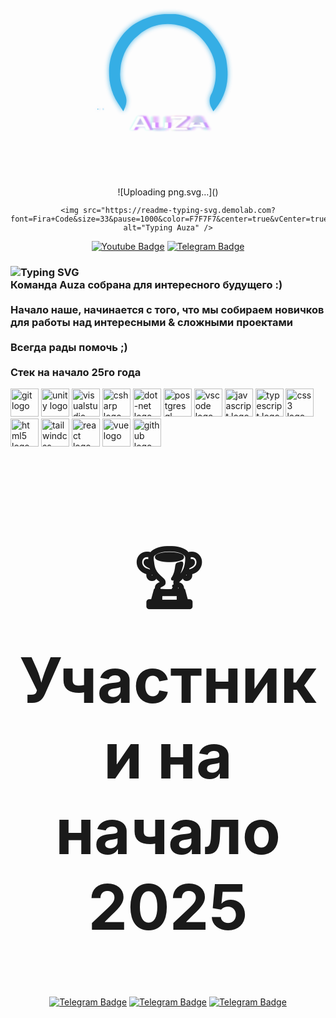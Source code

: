 <div align="center" class="container">
    <svg width="351" height="351" viewBox="0 0 351 351" fill="none" xmlns="http://www.w3.org/2000/svg">
    <style>
        @keyframes flicker {
          0%, 100% { opacity: 1; }
          3% { opacity: 0.4; }
          6% { opacity: 1; }
          7.5% { opacity: 0.6; }
          8% { opacity: 0.2; }
          9% { opacity: 0.5; }
          10% { opacity: 1; }
          25% { opacity: 1; }
          25.5% { opacity: 0.3; }
          26% { opacity: 1; }
          28% { opacity: 0.5; }
          30% { opacity: 1; }
          55% { opacity: 1; }
          55.5% { opacity: 0.7; }
          56% { opacity: 1; }
          60% { opacity: 0.3; }
          60.7% { opacity: 0.8; }
          61.5% { opacity: 0; }
          62% { opacity: 1; }
          73% { opacity: 1; }
          73.5% { opacity: 0.4; }
          74% { opacity: 1; }
          75% { opacity: 0.8; }
          75.5% { opacity: 0.3; }
          76% { opacity: 1; }
          80% { opacity: 1; }
        }
        @keyframes glitch1 {
          0%, 100% { transform: translateX(0) skewX(0); }
          7% { transform: translateX(-2px) skewX(2deg); }
          7.5% { transform: translateX(-3px) skewY(-1deg); }
          8% { transform: translateX(0) skew(0); }
          27% { transform: translateX(0) skewX(0); }
          28% { transform: translateX(4px) skewX(-1deg); }
          28.5% { transform: translateX(5px) skewY(1deg); }
          29% { transform: translateX(0) skew(0); }
          30% { transform: translateX(3px); }
          35% { transform: translateX(0); }
          52% { transform: translateX(0) skewX(0); }
          53% { transform: translateX(-1px) skewX(1deg); }
          54% { transform: translateX(-3px) skewY(-1deg); }
          55% { transform: translateX(-1px); }
          58% { transform: translateX(0); }
          77% { transform: translateX(0); }
          77.3% { transform: translateX(3px); }
          77.5% { transform: translateX(5px) skewX(-1.5deg); }
          77.8% { transform: translateX(0); }
          80% { transform: translateX(2px); }
          85% { transform: translateX(0); }
        }
        @keyframes glitch2 {
          0%, 100% { transform: translateX(0) skewY(0); }
          7% { transform: translateX(2px) skewY(-1deg); }
          8% { transform: translateX(4px) skewY(1deg); }
          9% { transform: translateX(0) skewY(0); }
          10% { transform: translateX(0); }
          27% { transform: translateX(0); }
          28% { transform: translateX(-4px) skewY(1deg); }
          29% { transform: translateX(-1px) skewY(0); }
          30% { transform: translateX(-3px); }
          35% { transform: translateX(0); }
          52% { transform: translateX(0); }
          53% { transform: translateX(2px) skewY(-1deg); }
          54% { transform: translateX(3px) skewY(0.5deg); }
          55% { transform: translateX(1px); }
          58% { transform: translateX(0); }
          77% { transform: translateX(0); }
          77.5% { transform: translateX(-5px) skewY(1deg); }
          78% { transform: translateX(-2px) skewY(0); }
          80% { transform: translateX(-2px); }
          85% { transform: translateX(0); }
        }
        @keyframes letterGlitch {
          0%, 100% { transform: translateX(0) skewX(0); opacity: 1; }
          10% { transform: translateX(0) skewX(0); opacity: 1; }
          10.2% { transform: translateX(-4px) skewX(5deg); opacity: 0.8; filter: drop-shadow(4px 0 #00ffff); }
          10.5% { transform: translateX(0) skewX(0); opacity: 1; filter: none; }
          25% { transform: translateX(0) skewX(0); opacity: 1; }
          25.1% { transform: translateX(2px) skewX(-3deg); opacity: 0.7; filter: drop-shadow(-2px 0 #ff00de); }
          25.2% { transform: translateX(-1px) skewX(0); opacity: 1; filter: none; }
          42% { transform: translateX(0) skewX(0); opacity: 1; }
          42.1% { transform: translateX(5px) skewX(-5deg); opacity: 0.5; filter: drop-shadow(-3px 0 #ff00de); }
          42.5% { transform: translateX(0) skewY(0); opacity: 1; filter: none; }
          60% { transform: translateX(0) skewX(0); opacity: 1; }
          60.1% { transform: translateX(-3px) skewX(3deg); opacity: 0.7; filter: drop-shadow(3px 0 #ff8800); }
          60.2% { transform: translateX(3px) skewX(-2deg); opacity: 0.6; filter: drop-shadow(-2px 0 #00ffff); }
          60.3% { transform: translateX(0) skewX(0); opacity: 1; filter: none; }
          85% { transform: translateX(0) skewX(0); opacity: 1; }
          85.1% { transform: translateX(2px) skewX(-4deg); opacity: 0.7; filter: drop-shadow(3px 0 #00ffff); }
          85.2% { transform: translateX(-4px) skewX(5deg); opacity: 0.5; filter: brightness(1.5) drop-shadow(-2px 0 #ff00de); }
          85.4% { transform: translateX(0) skewX(0); opacity: 1; filter: none; }
        }
        @keyframes textDistort {
          0%, 100% { transform: scale(1, 1); }
          10.1% { transform: scale(1.03, 0.97); }
          10.2% { transform: scale(0.98, 1.02); }
          10.3% { transform: scale(1, 1); }
          25% { transform: scale(1, 1); }
          25.1% { transform: scale(1.02, 0.98); }
          25.2% { transform: scale(1, 1); }
          42% { transform: scale(1, 1); }
          42.1% { transform: scale(0.95, 1.05); }
          42.2% { transform: scale(1.03, 0.97); }
          42.3% { transform: scale(1, 1); }
          60% { transform: scale(1, 1); }
          60.1% { transform: scale(1.04, 0.96); }
          60.2% { transform: scale(0.98, 1.02); }
          60.3% { transform: scale(1, 1); }
          85% { transform: scale(1, 1); }
          85.1% { transform: scale(0.94, 1.06); }
          85.2% { transform: scale(1.02, 0.98); }
          85.3% { transform: scale(1, 1); }
        }
        @keyframes individualLetterOffset {
          0%, 100% { transform: translateY(0); }
          15% { transform: translateY(0); }
          15.1% { transform: translateY(-3px); }
          15.2% { transform: translateY(2px); }
          15.3% { transform: translateY(0); } 
          45% { transform: translateY(0); }
          45.1% { transform: translateY(3px); }
          45.2% { transform: translateY(-2px); }
          45.3% { transform: translateY(0); }
          72% { transform: translateY(0); }
          72.1% { transform: translateY(-4px); }
          72.2% { transform: translateY(2px); }
          72.3% { transform: translateY(0); }
        }
        @keyframes letterSlice {
          0%, 100% { clip-path: inset(0 0 0 0); }
          20% { clip-path: inset(0 0 0 0); }
          20.1% { clip-path: inset(40% 0 20% 0); }
          20.15% { clip-path: inset(0 0 0 0); }
          20.2% { clip-path: inset(10% 0 60% 0); }
          20.25% { clip-path: inset(0 0 0 0); }
          60% { clip-path: inset(0 0 0 0); }
          60.1% { clip-path: inset(15% 0 70% 0); }
          60.15% { clip-path: inset(0 0 0 0); }
          85% { clip-path: inset(0 0 0 0); }
          85.1% { clip-path: inset(0 30% 0 40%); }
          85.15% { clip-path: inset(0 0 0 0); }
          85.2% { clip-path: inset(50% 20% 10% 0); }
          85.25% { clip-path: inset(0 0 0 0); }
        }
        @keyframes letterRotate {
          0%, 100% { transform: rotate(0deg); }
          25% { transform: rotate(0deg); }
          25.1% { transform: rotate(-1deg); }
          25.2% { transform: rotate(0deg); }
          50% { transform: rotate(0deg); }
          50.1% { transform: rotate(1deg); }
          50.2% { transform: rotate(0deg); }
          75% { transform: rotate(0deg); }
          75.1% { transform: rotate(-1.5deg); }
          75.2% { transform: rotate(0deg); }
        }
        @keyframes hueRotate {
          0%, 100% { filter: hue-rotate(0deg); }
          25% { filter: hue-rotate(-10deg); }
          50% { filter: hue-rotate(0deg); }
          75% { filter: hue-rotate(10deg); }
        }
        @keyframes drawPath {
          0% { 
            stroke-dashoffset: 1000;
            fill-opacity: 0;
          }
          80% { 
            stroke-dashoffset: 0;
            fill-opacity: 0;
          }
          100% { 
            stroke-dashoffset: 0;
            fill-opacity: 1;
          }
        }
        @keyframes appearFromNoise {
          0% { opacity: 0; filter: blur(10px); }
          30% { opacity: 0.5; filter: blur(5px); }
          60% { opacity: 1; filter: blur(1px); }
          75% { opacity: 0.9; filter: blur(0); }
          85% { opacity: 1; filter: blur(0.5px); }
          90% { opacity: 0.8; filter: blur(0); }
          100% { opacity: 1; filter: blur(0); }
        }
        @keyframes initialFlicker {
          0% { opacity: 0.2; }
          3% { opacity: 0.4; }
          6% { opacity: 1; }
          7.5% { opacity: 0.6; }
          8% { opacity: 0.2; }
          9% { opacity: 0.5; }
          10% { opacity: 1; }
          25% { opacity: 1; }
          25.5% { opacity: 0.3; }
          26% { opacity: 1; }
          28% { opacity: 0.5; }
          30% { opacity: 1; }
          55% { opacity: 1; }
          55.5% { opacity: 0.7; }
          56% { opacity: 1; }
          60% { opacity: 0.3; }
          60.7% { opacity: 0.8; }
          61.5% { opacity: 0; }
          62% { opacity: 1; }
          73% { opacity: 1; }
          73.5% { opacity: 0.4; }
          74% { opacity: 1; }
          75% { opacity: 0.8; }
          75.5% { opacity: 0.3; }
          76% { opacity: 1; }
          80% { opacity: 1; }
          100% { opacity: 1; }
        }
        @keyframes initialGlitch1 {
          0% { transform: translateX(-5px) skewX(5deg); }
          7% { transform: translateX(-2px) skewX(2deg); }
          7.5% { transform: translateX(-3px) skewY(-1deg); }
          8% { transform: translateX(0) skew(0); }
          27% { transform: translateX(0) skewX(0); }
          28% { transform: translateX(4px) skewX(-1deg); }
          28.5% { transform: translateX(5px) skewY(1deg); }
          29% { transform: translateX(0) skew(0); }
          30% { transform: translateX(3px); }
          35% { transform: translateX(0); }
          52% { transform: translateX(0) skewX(0); }
          53% { transform: translateX(-1px) skewX(1deg); }
          54% { transform: translateX(-3px) skewY(-1deg); }
          55% { transform: translateX(-1px); }
          58% { transform: translateX(0); }
          77% { transform: translateX(0); }
          77.3% { transform: translateX(3px); }
          77.5% { transform: translateX(5px) skewX(-1.5deg); }
          77.8% { transform: translateX(0); }
          80% { transform: translateX(2px); }
          85% { transform: translateX(0); }
          100% { transform: translateX(0) skewX(0); }
        }
        @keyframes initialGlitch2 {
          0% { transform: translateX(5px) skewY(3deg); }
          7% { transform: translateX(2px) skewY(-1deg); }
          8% { transform: translateX(4px) skewY(1deg); }
          9% { transform: translateX(0) skewY(0); }
          10% { transform: translateX(0); }
          27% { transform: translateX(0); }
          28% { transform: translateX(-4px) skewY(1deg); }
          29% { transform: translateX(-1px) skewY(0); }
          30% { transform: translateX(-3px); }
          35% { transform: translateX(0); }
          52% { transform: translateX(0); }
          53% { transform: translateX(2px) skewY(-1deg); }
          54% { transform: translateX(3px) skewY(0.5deg); }
          55% { transform: translateX(1px); }
          58% { transform: translateX(0); }
          77% { transform: translateX(0); }
          77.5% { transform: translateX(-5px) skewY(1deg); }
          78% { transform: translateX(-2px) skewY(0); }
          80% { transform: translateX(-2px); }
          85% { transform: translateX(0); }
          100% { transform: translateX(0) skewY(0); }
        }
        @keyframes initialLetterGlitch {
          0% { transform: translateX(-6px) skewX(10deg); opacity: 0.6; filter: drop-shadow(6px 0 #ff00de); }
          10% { transform: translateX(0) skewX(0); opacity: 1; }
          10.2% { transform: translateX(-4px) skewX(5deg); opacity: 0.8; filter: drop-shadow(4px 0 #00ffff); }
          10.5% { transform: translateX(0) skewX(0); opacity: 1; filter: none; }
          25% { transform: translateX(0) skewX(0); opacity: 1; }
          25.1% { transform: translateX(2px) skewX(-3deg); opacity: 0.7; filter: drop-shadow(-2px 0 #ff00de); }
          25.2% { transform: translateX(-1px) skewX(0); opacity: 1; filter: none; }
          42% { transform: translateX(0) skewX(0); opacity: 1; }
          42.1% { transform: translateX(5px) skewX(-5deg); opacity: 0.5; filter: drop-shadow(-3px 0 #ff00de); }
          42.5% { transform: translateX(0) skewY(0); opacity: 1; filter: none; }
          60% { transform: translateX(0) skewX(0); opacity: 1; }
          60.1% { transform: translateX(-3px) skewX(3deg); opacity: 0.7; filter: drop-shadow(3px 0 #ff8800); }
          60.2% { transform: translateX(3px) skewX(-2deg); opacity: 0.6; filter: drop-shadow(-2px 0 #00ffff); }
          60.3% { transform: translateX(0) skewX(0); opacity: 1; filter: none; }
          85% { transform: translateX(0) skewX(0); opacity: 1; }
          85.1% { transform: translateX(2px) skewX(-4deg); opacity: 0.7; filter: drop-shadow(3px 0 #00ffff); }
          85.2% { transform: translateX(-4px) skewX(5deg); opacity: 0.5; filter: brightness(1.5) drop-shadow(-2px 0 #ff00de); }
          85.4% { transform: translateX(0) skewX(0); opacity: 1; filter: none; }
          100% { transform: translateX(0) skewX(0); opacity: 1; filter: none; }
        }
        @keyframes initialTextDistort {
          0% { transform: scale(1.05, 0.95); }
          10.1% { transform: scale(1.03, 0.97); }
          10.2% { transform: scale(0.98, 1.02); }
          10.3% { transform: scale(1, 1); }
          25% { transform: scale(1, 1); }
          25.1% { transform: scale(1.02, 0.98); }
          25.2% { transform: scale(1, 1); }
          42% { transform: scale(1, 1); }
          42.1% { transform: scale(0.95, 1.05); }
          42.2% { transform: scale(1.03, 0.97); }
          42.3% { transform: scale(1, 1); }
          60% { transform: scale(1, 1); }
          60.1% { transform: scale(1.04, 0.96); }
          60.2% { transform: scale(0.98, 1.02); }
          60.3% { transform: scale(1, 1); }
          85% { transform: scale(1, 1); }
          85.1% { transform: scale(0.94, 1.06); }
          85.2% { transform: scale(1.02, 0.98); }
          85.3% { transform: scale(1, 1); }
          100% { transform: scale(1, 1); }
        }
        @keyframes initialLetterSlice {
          0% { clip-path: inset(50% 0 20% 0); }
          10% { clip-path: inset(0 0 0 0); }
          20% { clip-path: inset(0 0 0 0); }
          20.1% { clip-path: inset(40% 0 20% 0); }
          20.15% { clip-path: inset(0 0 0 0); }
          20.2% { clip-path: inset(10% 0 60% 0); }
          20.25% { clip-path: inset(0 0 0 0); }
          60% { clip-path: inset(0 0 0 0); }
          60.1% { clip-path: inset(15% 0 70% 0); }
          60.15% { clip-path: inset(0 0 0 0); }
          85% { clip-path: inset(0 0 0 0); }
          85.1% { clip-path: inset(0 30% 0 40%); }
          85.15% { clip-path: inset(0 0 0 0); }
          85.2% { clip-path: inset(50% 20% 10% 0); }
          85.25% { clip-path: inset(0 0 0 0); }
          100% { clip-path: inset(0 0 0 0); }
        }
        @keyframes glitchFadeOut {
          0%, 70% { opacity: 1; }
          85% { opacity: 0.8; }
          90% { opacity: 0.6; }
          95% { opacity: 0.3; }
          100% { opacity: 0; }
        }
        @keyframes transformFadeOut {
          0%, 70% { transform: translate(0, 0) skew(0, 0) scale(1, 1); opacity: 1; }
          85% { transform: translate(0, 0) skew(0, 0) scale(1, 1); opacity: 0.7; }
          90% { transform: translate(0, 0) skew(0, 0) scale(1, 1); opacity: 0.5; }
          95% { transform: translate(0, 0) skew(0, 0) scale(1, 1); opacity: 0.2; }
          100% { transform: translate(0, 0) skew(0, 0) scale(1, 1); opacity: 0; }
        }
        @keyframes hueRotateFade {
          0% { filter: hue-rotate(-15deg); }
          25% { filter: hue-rotate(-10deg); }
          50% { filter: hue-rotate(0deg); }
          75% { filter: hue-rotate(10deg); }
          100% { filter: hue-rotate(0deg); }
        }
        .glitch-container {
          animation: initialFlicker 2s linear, hueRotateFade 6s ease-in-out;
          animation-fill-mode: forwards;
        }
        .glitch-layer-1 {
          animation: initialGlitch1 2s linear, glitchFadeOut 6s ease-in-out;
          animation-fill-mode: forwards;
          mix-blend-mode: screen;
        }
        .glitch-layer-2 {
          animation: initialGlitch2 2s linear, glitchFadeOut 6s ease-in-out;
          animation-fill-mode: forwards;
          opacity: 0.7;
          mix-blend-mode: lighten;
        }
        .outer-path {
          stroke-dasharray: 1000;
          stroke-dashoffset: 1000;
          animation: drawPath 2s ease-in-out forwards;
          filter: drop-shadow(0 0 3px rgba(19, 142, 255, 0.8));
        }
        .inner-path {
          stroke-dasharray: 1000;
          stroke-dashoffset: 1000;
          animation: drawPath 2s ease-in-out forwards;
          animation-delay: 1.5s;
          filter: drop-shadow(0 0 4px rgba(19, 142, 255, 0.9));
        }
        .text-glitch {
          opacity: 0;
          animation: initialLetterGlitch 2s linear, initialTextDistort 2s linear, appearFromNoise 0.5s ease-out forwards, transformFadeOut 6s ease-in-out forwards;
          animation-delay: 0s, 0s, 3.5s, 3.5s;
          transform-origin: center;
        }
        .letter-a1 {
          animation: individualLetterOffset 1.7s ease-in-out, letterRotate 3.1s ease-in-out;
          animation-iteration-count: 3, 3;
          transform-origin: center;
        }
        .letter-u {
          animation: initialLetterSlice 2.3s ease-in-out, letterRotate 2.7s ease-in-out;
          animation-iteration-count: 3, 3;
          transform-origin: center;
        }
        .letter-z {
          animation: individualLetterOffset 2.1s ease-in-out, letterRotate 3.3s ease-in-out;
          animation-iteration-count: 3, 3;
          transform-origin: center;
        }
        .letter-a2 {
          animation: initialLetterSlice 1.9s ease-in-out, letterRotate 2.9s ease-in-out;
          animation-iteration-count: 3, 3;
          transform-origin: center;
        }
        .static-logo {
          opacity: 0;
          animation: staticLogoAppear 6s ease-in-out forwards;
        }
        @keyframes staticLogoAppear {
          0%, 70% { opacity: 0; }
          85% { opacity: 0.2; }
          90% { opacity: 0.4; }
          95% { opacity: 0.7; }
          100% { opacity: 1; }
        }
      </style>
  <g class="glitch-container">
    <!-- Glitch Layer 1 - slight offset -->
    <g class="glitch-layer-1">
      <path class="outer-path" d="M63.2805 227H54L68.5 247L79.4976 260.747C81.3953 263.119 84.2684 264.5 87.3062 264.5H114.5L175.5 142.5L237.5 264.5H266.354C269.583 264.5 272.614 262.94 274.491 260.312L284 247L297 227H285.606C281.109 227 276.848 229.019 274 232.5L263.086 244.673C261.759 246.154 259.864 247 257.874 247H250.5L177.284 100.08C176.549 98.605 174.445 98.6022 173.706 100.075L100 247H92.3443C90.2292 247 88.2276 246.044 86.8987 244.398L78.5 234C74.6917 229.557 69.1322 227 63.2805 227Z" fill="#138EFF" stroke="#138EFF" stroke-width="2" opacity="0.95"/>
    </g>
    <!-- Glitch Layer 2 - opposite offset -->
    <g class="glitch-layer-2">
      <path class="outer-path" d="M63.2805 227H54L68.5 247L79.4976 260.747C81.3953 263.119 84.2684 264.5 87.3062 264.5H114.5L175.5 142.5L237.5 264.5H266.354C269.583 264.5 272.614 262.94 274.491 260.312L284 247L297 227H285.606C281.109 227 276.848 229.019 274 232.5L263.086 244.673C261.759 246.154 259.864 247 257.874 247H250.5L177.284 100.08C176.549 98.605 174.445 98.6022 173.706 100.075L100 247H92.3443C90.2292 247 88.2276 246.044 86.8987 244.398L78.5 234C74.6917 229.557 69.1322 227 63.2805 227Z" fill="#4DA1FF" stroke="#4DA1FF" stroke-width="2" opacity="0.4"/>
    </g> 
    <!-- Static logo that will appear when glitch fades -->
    <g class="static-logo">
      <path d="M63.2805 227H54L68.5 247L79.4976 260.747C81.3953 263.119 84.2684 264.5 87.3062 264.5H114.5L175.5 142.5L237.5 264.5H266.354C269.583 264.5 272.614 262.94 274.491 260.312L284 247L297 227H285.606C281.109 227 276.848 229.019 274 232.5L263.086 244.673C261.759 246.154 259.864 247 257.874 247H250.5L177.284 100.08C176.549 98.605 174.445 98.6022 173.706 100.075L100 247H92.3443C90.2292 247 88.2276 246.044 86.8987 244.398L78.5 234C74.6917 229.557 69.1322 227 63.2805 227Z" fill="#138EFF" stroke="#138EFF" stroke-width="2"/> 
      <path opacity="0.9962" d="M94.4158 216.524L103.5 230.5L106.419 223.689C109.331 216.894 109.178 209.175 106 202.5L101.928 191.536C100.315 187.195 99.2317 182.674 98.7008 178.074C98.2349 174.036 98.1974 169.96 98.5889 165.915L99.5 156.5C100.498 151.178 101.993 145.962 103.966 140.92L105.5 137C109.147 129.375 113.896 122.328 119.595 116.086L121.5 114L132.5 104.5L135.994 102.222C141.308 98.7559 147.059 96.0132 153.097 94.0655L153.315 93.9952C157.429 92.668 161.659 91.7301 165.949 91.1939C172.286 90.4018 178.702 90.4926 185.013 91.4636L187.761 91.8863C192.573 92.6267 197.293 93.8768 201.841 95.6157C208.572 98.1892 214.855 101.806 220.461 106.334L225 110L228.496 113.69C232.158 117.555 235.458 121.748 238.355 126.215L239.436 127.881C243.784 134.584 247.032 141.939 249.056 149.668C250.679 155.864 251.5 162.242 251.5 168.647V171.32C251.5 178.401 250.448 185.442 248.379 192.214L246.758 197.52C246.254 199.168 245.565 200.753 244.704 202.246C240.837 208.949 240.639 217.159 244.178 224.041L247.5 230.5L251.072 226.162C257.958 217.8 263.155 208.18 266.373 197.837C267.788 193.287 268.812 188.625 269.434 183.901L269.552 183.006C270.514 175.694 270.614 168.294 269.85 160.959L269.198 154.696C268.733 150.241 267.872 145.836 266.623 141.535C264.881 135.535 262.398 129.776 259.23 124.391L257.781 121.928C255.264 117.649 252.425 113.567 249.289 109.719L243 102L240.044 99.0442C236.03 95.0299 231.538 91.5231 226.67 88.6022C223.23 86.538 219.617 84.7758 215.872 83.3355L208.5 80.5C201.525 77.8429 194.257 76.0321 186.851 75.1063L186 75H169.5L166.347 75.3153C158.477 76.1023 150.728 77.8203 143.262 80.4332L141.837 80.9321C136.954 82.6411 132.22 84.7501 127.684 87.2376L126.31 87.9911C121.45 90.6563 116.883 93.8246 112.685 97.4438C107.254 102.126 102.483 107.525 98.5055 113.492L96.2492 116.876C93.0895 121.616 90.3627 126.63 88.1017 131.859L87.4793 133.298C84.8363 139.41 82.9465 145.821 81.8518 152.389C80.9528 157.783 80.5949 163.253 80.7834 168.718L80.9602 173.847C81.317 184.192 83.592 194.381 87.6696 203.896C89.5531 208.29 91.8101 212.516 94.4158 216.524Z" fill="#138EFF" stroke="#138EFF" stroke-width="2.9993"/>
    </g>
    <!-- Main Layer -->
    <path class="outer-path" d="M63.2805 227H54L68.5 247L79.4976 260.747C81.3953 263.119 84.2684 264.5 87.3062 264.5H114.5L175.5 142.5L237.5 264.5H266.354C269.583 264.5 272.614 262.94 274.491 260.312L284 247L297 227H285.606C281.109 227 276.848 229.019 274 232.5L263.086 244.673C261.759 246.154 259.864 247 257.874 247H250.5L177.284 100.08C176.549 98.605 174.445 98.6022 173.706 100.075L100 247H92.3443C90.2292 247 88.2276 246.044 86.8987 244.398L78.5 234C74.6917 229.557 69.1322 227 63.2805 227Z" fill="#138EFF" stroke="#138EFF" stroke-width="2"/>
    <path class="inner-path" opacity="0.9962" d="M94.4158 216.524L103.5 230.5L106.419 223.689C109.331 216.894 109.178 209.175 106 202.5L101.928 191.536C100.315 187.195 99.2317 182.674 98.7008 178.074C98.2349 174.036 98.1974 169.96 98.5889 165.915L99.5 156.5C100.498 151.178 101.993 145.962 103.966 140.92L105.5 137C109.147 129.375 113.896 122.328 119.595 116.086L121.5 114L132.5 104.5L135.994 102.222C141.308 98.7559 147.059 96.0132 153.097 94.0655L153.315 93.9952C157.429 92.668 161.659 91.7301 165.949 91.1939C172.286 90.4018 178.702 90.4926 185.013 91.4636L187.761 91.8863C192.573 92.6267 197.293 93.8768 201.841 95.6157C208.572 98.1892 214.855 101.806 220.461 106.334L225 110L228.496 113.69C232.158 117.555 235.458 121.748 238.355 126.215L239.436 127.881C243.784 134.584 247.032 141.939 249.056 149.668C250.679 155.864 251.5 162.242 251.5 168.647V171.32C251.5 178.401 250.448 185.442 248.379 192.214L246.758 197.52C246.254 199.168 245.565 200.753 244.704 202.246C240.837 208.949 240.639 217.159 244.178 224.041L247.5 230.5L251.072 226.162C257.958 217.8 263.155 208.18 266.373 197.837C267.788 193.287 268.812 188.625 269.434 183.901L269.552 183.006C270.514 175.694 270.614 168.294 269.85 160.959L269.198 154.696C268.733 150.241 267.872 145.836 266.623 141.535C264.881 135.535 262.398 129.776 259.23 124.391L257.781 121.928C255.264 117.649 252.425 113.567 249.289 109.719L243 102L240.044 99.0442C236.03 95.0299 231.538 91.5231 226.67 88.6022C223.23 86.538 219.617 84.7758 215.872 83.3355L208.5 80.5C201.525 77.8429 194.257 76.0321 186.851 75.1063L186 75H169.5L166.347 75.3153C158.477 76.1023 150.728 77.8203 143.262 80.4332L141.837 80.9321C136.954 82.6411 132.22 84.7501 127.684 87.2376L126.31 87.9911C121.45 90.6563 116.883 93.8246 112.685 97.4438C107.254 102.126 102.483 107.525 98.5055 113.492L96.2492 116.876C93.0895 121.616 90.3627 126.63 88.1017 131.859L87.4793 133.298C84.8363 139.41 82.9465 145.821 81.8518 152.389C80.9528 157.783 80.5949 163.253 80.7834 168.718L80.9602 173.847C81.317 184.192 83.592 194.381 87.6696 203.896C89.5531 208.29 91.8101 212.516 94.4158 216.524Z" fill="#138EFF" stroke="#138EFF" stroke-width="2.9993"/>
    <!-- AUZA text with enhanced glitch effects -->
    <g class="text-glitch">
      <!-- Enhanced ghost layers for glitch effect -->
      <path opacity="0.4" d="M116.342 264.303L127.751 241.406H135.423L146.793 264.303H140.796L138.499 259.358H124.558L122.027 264.303H116.342Z" fill="#00ffff" style="mix-blend-mode: screen; filter: blur(1.5px);" />
      <path opacity="0.4" d="M157.681 264.693C155.318 264.693 153.67 264.057 152.735 262.785C151.801 261.513 151.333 259.825 151.333 257.722V241.406H156.473V257.878C156.473 259.098 156.772 259.916 157.369 260.331C157.966 260.747 158.706 260.954 159.589 260.954H167.844C168.675 260.954 169.402 260.747 170.025 260.331C170.648 259.89 170.959 259.072 170.959 257.878V241.406H176.1V257.722" fill="#ff00de" style="mix-blend-mode: screen; filter: blur(1.5px);" />
      <path opacity="0.4" d="M180.563 264.303V260.526L197.853 245.144H180.563V241.406H204.746V245.144L187.105 260.565H204.551L206.108 263.875" fill="#ff8800" style="mix-blend-mode: screen; filter: blur(1.5px);" />
      <path opacity="0.4" d="M205.198 264.303L216.608 241.406H224.279L235.65 264.303H229.653L227.355 259.358H213.414L210.883 264.303H205.198Z" fill="#00ffff" style="mix-blend-mode: screen; filter: blur(1.5px);" />
      <!-- Additional distortion layers -->
      <path opacity="0.3" d="M117.342 264.303L128.751 241.406H136.423L147.793 264.303H141.796L139.499 259.358H125.558L123.027 264.303H117.342Z" fill="#ff00de" style="mix-blend-mode: difference; filter: blur(1px); transform: translate(2px, -1px);" />
      <path opacity="0.3" d="M156.681 264.693C154.318 264.693 152.67 264.057 151.735 262.785C150.801 261.513 150.333 259.825 150.333 257.722V241.406H155.473V257.878C155.473 259.098 155.772 259.916 156.369 260.331C156.966 260.747 157.706 260.954 158.589 260.954H166.844C167.675 260.954 168.402 260.747 169.025 260.331C169.648 259.89 169.959 259.072 169.959 257.878V241.406H175.1V257.722C175.1 259.124 174.905 260.344 174.516 261.383C174.126 262.421 173.477 263.239 172.568 263.836C171.66 264.407 170.401 264.693 168.791 264.693H156.681Z" fill="#00ffff" style="mix-blend-mode: difference; filter: blur(1px); transform: translate(-2px, 1px);" />
      <path opacity="0.3" d="M179.563 264.303V260.526L196.853 245.144H179.563V241.406H203.746V245.144L186.105 260.565H203.551L205.108 263.875" fill="#00ffff" style="mix-blend-mode: difference; filter: blur(1px); transform: translate(2px, 1px);" />
      <path opacity="0.3" d="M204.198 264.303L215.608 241.406H223.279L234.65 264.303H228.653L226.355 259.358H212.414L209.883 264.303H204.198Z" fill="#ff00de" style="mix-blend-mode: difference; filter: blur(1px); transform: translate(-2px, -1px);" />
      <!-- First letter A -->
      <path class="letter-a1" d="M117.342 264.303L128.751 241.406H136.423L147.793 264.303H141.796L139.499 259.358H125.558L123.027 264.303H117.342ZM126.96 255.542H138.058L132.723 244.911H132.334L126.96 255.542Z" fill="white"/>
      <!-- Letter U -->
      <path class="letter-u" d="M156.681 264.693C154.318 264.693 152.67 264.057 151.735 262.785C150.801 261.513 150.333 259.825 150.333 257.722V241.406H155.473V257.878C155.473 259.098 155.772 259.916 156.369 260.331C156.966 260.747 157.706 260.954 158.589 260.954H166.844C167.675 260.954 168.402 260.747 169.025 260.331C169.648 259.89 169.959 259.072 169.959 257.878V241.406H175.1V257.722C175.1 259.124 174.905 260.344 174.516 261.383C174.126 262.421 173.477 263.239 172.568 263.836C171.66 264.407 170.401 264.693 168.791 264.693H156.681Z" fill="white"/>
      <!-- Letter Z -->
      <path class="letter-z" d="M179.563 264.303V260.526L196.853 245.144H179.563V241.406H203.746V245.144L186.105 260.565H203.551L205.108 263.875C205.108 263.979 204.758 264.083 204.057 264.187C203.356 264.264 202.149 264.303 200.436 264.303H179.563Z" fill="white"/>
      <!-- Second letter A -->
      <path class="letter-a2" d="M204.198 264.303L215.608 241.406H223.279L234.65 264.303H228.653L226.355 259.358H212.414L209.883 264.303H204.198ZM213.816 255.542H224.914L219.58 244.911H219.19L213.816 255.542Z" fill="white"/>
    </g>
  </g>
  
  <!-- Static Text that will appear when glitch fades -->
  <g class="static-logo">
    <!-- Static AUZA text -->
    <path d="M117.342 264.303L128.751 241.406H136.423L147.793 264.303H141.796L139.499 259.358H125.558L123.027 264.303H117.342ZM126.96 255.542H138.058L132.723 244.911H132.334L126.96 255.542Z" fill="white"/>
    <path d="M156.681 264.693C154.318 264.693 152.67 264.057 151.735 262.785C150.801 261.513 150.333 259.825 150.333 257.722V241.406H155.473V257.878C155.473 259.098 155.772 259.916 156.369 260.331C156.966 260.747 157.706 260.954 158.589 260.954H166.844C167.675 260.954 168.402 260.747 169.025 260.331C169.648 259.89 169.959 259.072 169.959 257.878V241.406H175.1V257.722C175.1 259.124 174.905 260.344 174.516 261.383C174.126 262.421 173.477 263.239 172.568 263.836C171.66 264.407 170.401 264.693 168.791 264.693H156.681Z" fill="white"/>
    <path d="M179.563 264.303V260.526L196.853 245.144H179.563V241.406H203.746V245.144L186.105 260.565H203.551L205.108 263.875C205.108 263.979 204.758 264.083 204.057 264.187C203.356 264.264 202.149 264.303 200.436 264.303H179.563Z" fill="white"/>
    <path d="M204.198 264.303L215.608 241.406H223.279L234.65 264.303H228.653L226.355 259.358H212.414L209.883 264.303H204.198ZM213.816 255.542H224.914L219.58 244.911H219.19L213.816 255.542Z" fill="white"/>
  </g>
</svg>

</div>
<div id="views" align="center">![Uploading png.svg…]()

    <img src="https://readme-typing-svg.demolab.com?font=Fira+Code&size=33&pause=1000&color=F7F7F7&center=true&vCenter=true&repeat=false&width=435&lines=%F0%9F%91%8BHello+from+AuzaTeam" alt="Typing Auza" />
</div>
<div align="center">
    <a href="auzateaminc@gmail.com"><img src="https://img.shields.io/badge/Gmail-red?style=for-the-badge&logo=gmail&logoColor=white" alt="Youtube Badge"></a>
    <a href="https://t.me/n1_3ro"><img src="https://img.shields.io/badge/Telegram-blue?style=for-the-badge&logo=telegram&logoColor=white" alt="Telegram Badge"></a>
</div>
<div align="center">
    <h3 align="left">
  <img src="https://readme-typing-svg.demolab.com?font=Fira+Code&pause=1000&vCenter=true&random=true&width=330&lines=%D0%A1%D0%B0%D0%BF+%D0%BE%D1%82+AuzaTeam;FearFusion+Games+%7C+AuzaTeam" alt="Typing SVG" /><br>
  Команда Auza собрана для интересного будущего :)<br><br>Начало наше, начинается с того, что мы собираем новичков для работы над интересными & сложными проектами<br><br>Всегда рады помочь ;)<br><br>
  Стек на начало 25го года
</h3>

<div align="left">
    <img src="https://skillicons.dev/icons?i=git" height="45" alt="git logo"  />
    <img src="https://skillicons.dev/icons?i=unity" height="45" alt="unity logo"  />
    <img src="https://skillicons.dev/icons?i=visualstudio" height="45" alt="visualstudio logo"  />
    <img src="https://skillicons.dev/icons?i=cs" height="45" alt="csharp logo"  />
    <img src="https://skillicons.dev/icons?i=dotnet" height="45" alt="dot-net logo"  />
    <img src="https://skillicons.dev/icons?i=postgres" height="45" alt="postgresql logo"  />
    <img src="https://skillicons.dev/icons?i=vscode" height="45" alt="vscode logo"  />
    <img src="https://skillicons.dev/icons?i=js" height="45" alt="javascript logo"  />
    <img src="https://skillicons.dev/icons?i=ts" height="45" alt="typescript logo"  />
    <img src="https://skillicons.dev/icons?i=css" height="45" alt="css3 logo"  />
    <img src="https://skillicons.dev/icons?i=html" height="45" alt="html5 logo"  />
    <img src="https://skillicons.dev/icons?i=tailwind" height="45" alt="tailwindcss logo"  />
    <img src="https://skillicons.dev/icons?i=react" height="45" alt="react logo"  />
    <img src="https://skillicons.dev/icons?i=vue" height="45" alt="vue logo"  />
    <img src="https://skillicons.dev/icons?i=github" height="45" alt="github logo"  />
</div>
</div>  
<div align="center">
    <h2 style="font-size:100px">🏆 Участники на начало 2025</h2>
    <a href="https://github.com/n13ro" target="_blank"><img src="https://github-widgetbox.vercel.app/api/profile?username=n13ro&data=followers,repositories,stars,commits" alt="Telegram Badge"></a>
    <a href="https://github.com/Ypags" target="_blank"><img src="https://github-widgetbox.vercel.app/api/profile?username=Ypags&data=followers,repositories,stars,commits" alt="Telegram Badge"></a>
    <a href="https://github.com/Zzerud" target="_blank"> <img src="https://github-widgetbox.vercel.app/api/profile?username=Zzerud&data=followers,repositories,stars,commits" alt="Telegram Badge"></a>
</div>

